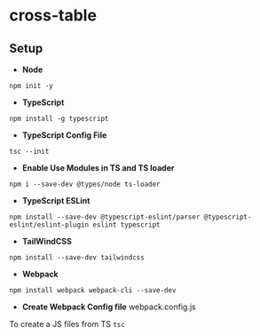 # cross-table

## Setup
* **Node**
```
npm init -y
```

* **TypeScript**
```
npm install -g typescript
```

* **TypeScript Config File**
```
tsc --init
```

* **Enable Use Modules in TS and TS loader**
```
npm i --save-dev @types/node ts-loader
```

* **TypeScript ESLint**
```
npm install --save-dev @typescript-eslint/parser @typescript-eslint/eslint-plugin eslint typescript
```

* **TailWindCSS**
```
npm install --save-dev tailwindcss
```

* **Webpack**
```
npm install webpack webpack-cli --save-dev
```

* **Create Webpack Config file**
webpack.config.js

To create a JS files from TS `tsc`
